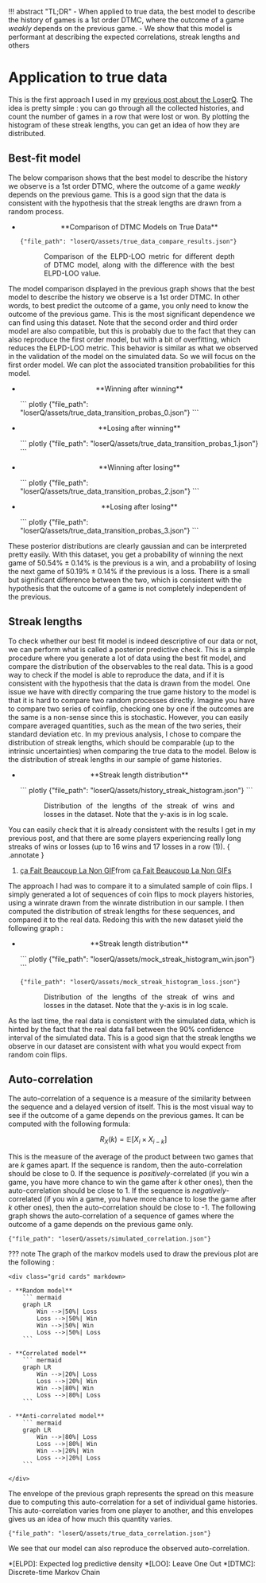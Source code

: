 !!! abstract "TL;DR"
    - When applied to true data, the best model to describe the history of games is a 1st order DTMC, where 
    the outcome of a game *weakly* depends on the previous game.
    - We show that this model is performant at describing the expected correlations, streak lengths and others 

# Application to true data

This is the first approach I used in my [previous post about the LoserQ](https://www.reddit.com/r/leagueoflegends/comments/15k2nw4/existence_of_loser_queue_a_statistical_analysis/).
The idea is pretty simple : you can go through all the collected histories, and count the number of games in a row 
that were lost or won. By plotting the histogram of these streak lengths, you can get an idea of how they are distributed. 

## Best-fit model 

The below comparison shows that the best model to describe the history we observe is a 1st order DTMC, where the outcome
of a game *weakly* depends on the previous game. This is a good sign that the data is consistent with the hypothesis that
the streak lengths are drawn from a random process. 

<div class="grid cards" markdown>

-   <p style='text-align: center;'> **Comparison of DTMC Models on True Data** </p>

    ``` plotly
    {"file_path": "loserQ/assets/true_data_compare_results.json"}
    ```
    
    <p style='text-align: justify; width: 80%; margin-left: auto; margin-right: auto;'>
    Comparison of the ELPD-LOO metric for different depth of DTMC model, along with the difference with the best 
    ELPD-LOO value. 
    </p>

</div>

The model comparison displayed in the previous graph shows that the best model to describe the history we observe is a
1st order DTMC. In other words, to best predict the outcome of a game, you only need to know the outcome of the previous
game. This is the most significant dependence we can find using this dataset. Note that the second order and third order
model are also compatible, but this is probably due to the fact that they can also reproduce the first order model, but 
with a bit of overfitting, which reduces the ELPD-LOO metric. This behavior is similar as what we observed in the 
validation of the model on the simulated data. So we will focus on the first order model. We can plot the associated 
transition probabilities for this model.

<div class="grid cards" markdown>

-   <p style='text-align: center;'> **Winning after winning** </p>
    ``` plotly
    {"file_path": "loserQ/assets/true_data_transition_probas_0.json"}
    ```


-   <p style='text-align: center;'> **Losing after winning** </p>
    ``` plotly
    {"file_path": "loserQ/assets/true_data_transition_probas_1.json"}
    ```


-   <p style='text-align: center;'> **Winning after losing** </p>
    ``` plotly
    {"file_path": "loserQ/assets/true_data_transition_probas_2.json"}
    ```
  

-   <p style='text-align: center;'> **Losing after losing** </p>
    ``` plotly
    {"file_path": "loserQ/assets/true_data_transition_probas_3.json"}
    ```

</div>

These posterior distributions are clearly gaussian and can be interpreted pretty easily. With this dataset, you get a 
probability of winning the next game of $50.54\% \pm 0.14 \%$ is the previous is a win, and a probability of losing 
the next game of $50.19\% \pm 0.14 \%$ if the previous is a loss. There is a small but significant difference between
the two, which is consistent with the hypothesis that the outcome of a game is not completely independent of the 
previous. 

## Streak lengths

To check whether our best fit model is indeed descriptive of our data or not, we can perform what is called a 
posterior predictive check. This is a simple procedure where you generate a lot of data using the best fit model, and
compare the distribution of the observables to the real data. This is a good way to check if the model is able to 
reproduce the data, and if it is consistent with the hypothesis that the data is drawn from the model. One issue we 
have with directly comparing the true game history to the model is that it is hard to compare two random processes 
directly. Imagine you have to compare two series of coinflip, checking one by one if the outcomes are the same is a 
non-sense since this is stochastic. However, you can easily compare averaged quantities, such as the mean of the two 
series, their standard deviation etc. In my previous analysis, I chose to compare the distribution of streak lengths, 
which should be comparable (up to the intrinsic uncertainties) when comparing the true data to the model. Below is the 
distribution of streak lengths in our sample of game histories. 

<div class="grid cards" markdown>

-   <p style='text-align: center;'> **Streak length distribution** </p>
    ``` plotly
    {"file_path": "loserQ/assets/history_streak_histogram.json"}
    ```
    <p style='text-align: justify; width: 80%; margin-left: auto; margin-right: auto;'>
    Distribution of the lengths of the streak of wins and losses in the dataset. Note that 
    the y-axis is in log scale.
    </p>

</div>

You can easily check that it is already consistent with the results I get in my previous post, and that there are some
players experiencing really long streaks of wins or losses (up to 16 wins and 17 losses in a row (1)).
{ .annotate }

1.  <div class="tenor-gif-embed" data-postid="27295909" data-share-method="host" data-aspect-ratio="1.77778" data-width="100%"><a href="https://tenor.com/view/%C3%A7a-fait-beaucoup-la-non-gif-27295909">ça Fait Beaucoup La Non GIF</a>from <a href="https://tenor.com/search/%C3%A7a+fait+beaucoup+la+non-gifs">ça Fait Beaucoup La Non GIFs</a></div> <script type="text/javascript" async src="https://tenor.com/embed.js"></script>

The approach I had was to compare it to a simulated sample of coin flips. I simply generated a lot of sequences of coin 
flips to mock players histories, using a winrate drawn from the winrate distribution in our sample. I then computed 
the distribution of streak lengths for these sequences, and compared it to the real data. Redoing this with the new dataset 
yield the following graph :

<div class="grid cards" markdown>

-   <p style='text-align: center;'> **Streak length distribution** </p>
    ``` plotly
    {"file_path": "loserQ/assets/mock_streak_histogram_win.json"}
    ```
    
    ``` plotly
    {"file_path": "loserQ/assets/mock_streak_histogram_loss.json"}
    ```
    <p style='text-align: justify; width: 80%; margin-left: auto; margin-right: auto;'>
    Distribution of the lengths of the streak of wins and losses in the dataset. Note that 
    the y-axis is in log scale.
    </p>

</div>


As the last time, the real data is consistent with the simulated data, which is hinted by the fact that the real data 
fall between the $90\%$ confidence interval of the simulated data. This is a good sign that the streak lengths we 
observe in our dataset are consistent with what you would expect from random coin flips.

## Auto-correlation

The auto-correlation of a sequence is a measure of the similarity between the sequence and a delayed version of itself.
This is the most visual way to see if the outcome of a game depends on the previous games. It can be computed with the 
following formula:
 
$$
R_X(k) = \mathbb{E}\left[ X_i \times X_{i-k} \right]
$$

This is the measure of the average of the product between two games that are $k$ games apart. If the sequence is random, 
then the auto-correlation should be close to 0. If the sequence is *positively*-correlated (if you win a game, you have
more chance to win the game after $k$ other ones), then the auto-correlation 
should be close to 1. If the sequence is *negatively*-correlated (if you win a game, you have more chance to lose the game
after $k$ other ones), then the auto-correlation should be close to -1. The following graph shows the auto-correlation of
a sequence of games where the outcome of a game depends on the previous game only. 

``` plotly
{"file_path": "loserQ/assets/simulated_correlation.json"}
```

??? note 
    The graph of the markov models used to draw the previous plot are the following : 

    <div class="grid cards" markdown>

    - **Random model**
        ``` mermaid
        graph LR
            Win -->|50%| Loss
            Loss -->|50%| Win
            Win -->|50%| Win
            Loss -->|50%| Loss
        ``` 
    
    - **Correlated model**
        ``` mermaid
        graph LR
            Win -->|20%| Loss
            Loss -->|20%| Win
            Win -->|80%| Win
            Loss -->|80%| Loss
        ``` 

    - **Anti-correlated model**
        ``` mermaid
        graph LR
            Win -->|80%| Loss
            Loss -->|80%| Win
            Win -->|20%| Win
            Loss -->|20%| Loss
        ```

    </div>

The envelope of the previous graph represents the spread on this measure due to computing this auto-correlation for a 
set of individual game histories. This auto-correlation varies from one player to another, and this envelopes gives us
an idea of how much this quantity varies.

``` plotly
{"file_path": "loserQ/assets/true_data_correlation.json"}
```

We see that our model can also reproduce the observed auto-correlation. 

*[ELPD]: Expected log predictive density
*[LOO]: Leave One Out
*[DTMC]: Discrete-time Markov Chain